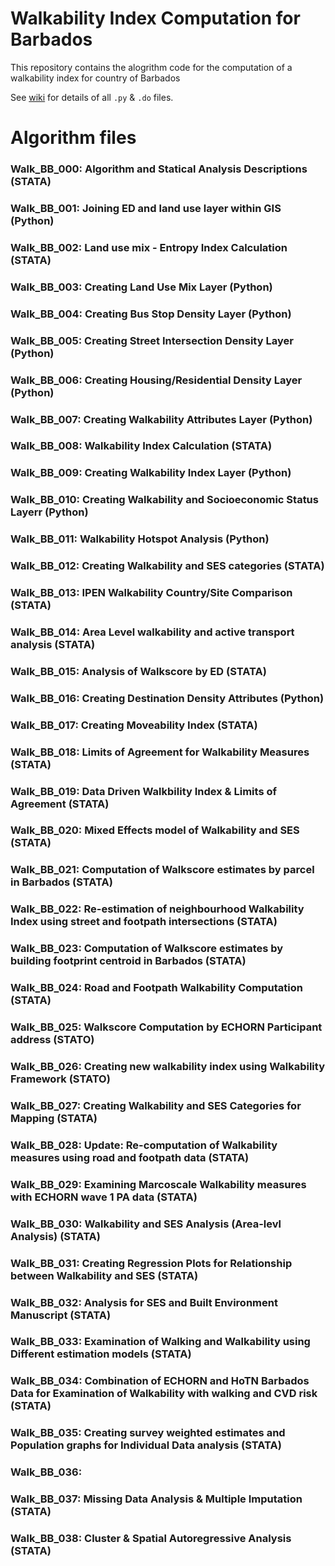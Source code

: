 # Walkability Index Computation for Barbados

This repository contains the alogrithm code for the computation of a walkability index for country of Barbados

See [wiki](https://github.com/UWI-DataGroup/repo_p145/wiki/Barbados-Walkability-Index-Computation) for details of all `.py` & `.do` files.

# Algorithm files 

### Walk_BB_000:        Algorithm and Statical Analysis Descriptions (STATA)
### Walk_BB_001:        Joining ED and land use layer within GIS (Python)
### Walk_BB_002:        Land use mix - Entropy Index Calculation (STATA)
### Walk_BB_003:        Creating Land Use Mix Layer (Python)
### Walk_BB_004:        Creating Bus Stop Density Layer (Python)
### Walk_BB_005:        Creating Street Intersection Density Layer (Python)
### Walk_BB_006:        Creating Housing/Residential Density Layer (Python)
### Walk_BB_007:        Creating Walkability Attributes Layer (Python)
### Walk_BB_008:        Walkability Index Calculation (STATA)
### Walk_BB_009:        Creating Walkability Index Layer (Python)
### Walk_BB_010:        Creating Walkability and Socioeconomic Status Layerr (Python)
### Walk_BB_011:        Walkability Hotspot Analysis (Python)
### Walk_BB_012:        Creating Walkability and SES categories (STATA)
### Walk_BB_013:        IPEN Walkability Country/Site Comparison (STATA)
### Walk_BB_014:        Area Level walkability and active transport analysis (STATA)
### Walk_BB_015:        Analysis of Walkscore by ED (STATA)
### Walk_BB_016:        Creating Destination Density Attributes (Python)
### Walk_BB_017:        Creating Moveability Index (STATA)
### Walk_BB_018:        Limits of Agreement for Walkability Measures (STATA)
### Walk_BB_019:        Data Driven Walkbility Index & Limits of Agreement (STATA)
### Walk_BB_020:        Mixed Effects model of Walkability and SES (STATA)
### Walk_BB_021:        Computation of Walkscore estimates by parcel in Barbados (STATA)
### Walk_BB_022:        Re-estimation of neighbourhood Walkability Index using street and footpath intersections (STATA)
### Walk_BB_023:        Computation of Walkscore estimates by building footprint centroid in Barbados (STATA)
### Walk_BB_024:        Road and Footpath Walkability Computation (STATA)
### Walk_BB_025:        Walkscore Computation by ECHORN Participant address (STATO)
### Walk_BB_026:        Creating new walkability index using Walkability Framework (STATO)
### Walk_BB_027:        Creating Walkability and SES Categories for Mapping (STATA)
### Walk_BB_028:        Update: Re-computation of Walkability measures using road and footpath data (STATA)
### Walk_BB_029:        Examining Marcoscale Walkability measures with ECHORN wave 1 PA data (STATA)
### Walk_BB_030:        Walkability and SES Analysis (Area-levl Analysis) (STATA)
### Walk_BB_031:        Creating Regression Plots for Relationship between Walkability and SES (STATA)
### Walk_BB_032:        Analysis for SES and Built Environment Manuscript (STATA)
### Walk_BB_033:        Examination of Walking and Walkability using Different estimation models (STATA)
### Walk_BB_034:        Combination of ECHORN and HoTN Barbados Data for Examination of Walkability with walking and CVD risk (STATA)
### Walk_BB_035:        Creating survey weighted estimates and Population graphs for Individual Data analysis (STATA)
### Walk_BB_036:        
### Walk_BB_037:        Missing Data Analysis & Multiple Imputation (STATA)
### Walk_BB_038:        Cluster & Spatial Autoregressive Analysis (STATA)